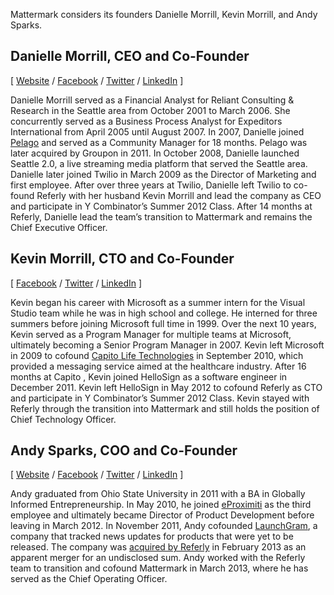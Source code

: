 
Mattermark considers its founders Danielle Morrill, Kevin Morrill, and Andy Sparks.

## Danielle Morrill, CEO and Co-Founder
[ [Website](http://www.daniellemorrill.com/) / [Facebook](https://www.facebook.com/daniellemorrill?fref=ts) / [Twitter](https://twitter.com/DanielleMorrill) / [LinkedIn](https://www.linkedin.com/profile/view?id=11296884) ]

Danielle Morrill served as a Financial Analyst for Reliant Consulting & Research in the Seattle area from October 2001 to March 2006. She concurrently served as a Business Process Analyst for Expeditors International from April 2005 until August 2007. In 2007, Danielle joined [Pelago](http://www.crunchbase.com/organization/pelago) and served as a Community Manager for 18 months. Pelago was later acquired by Groupon in 2011. In October 2008, Danielle launched Seattle 2.0, a live streaming media platform that served the Seattle area. Danielle later joined Twilio in March 2009 as the Director of Marketing and first employee. After over three years at Twilio, Danielle left Twilio to co-found Referly with her husband Kevin Morrill and lead the company as CEO and participate in Y Combinator’s Summer 2012 Class. After 14 months at Referly, Danielle lead the team’s transition to Mattermark and remains the Chief Executive Officer.


## Kevin Morrill, CTO and Co-Founder
[ [Facebook](https://www.facebook.com/kmorrill) / [Twitter](https://twitter.com/MisterMorrill) / [LinkedIn](https://www.linkedin.com/profile/view?id=10279189) ]

Kevin began his career with Microsoft as a summer intern for the Visual Studio team while he was in high school and college. He interned for three summers before joining Microsoft full time in 1999. Over the next 10 years, Kevin served as a Program Manager for multiple teams at Microsoft, ultimately becoming a Senior Program Manager in 2007. Kevin left Microsoft in 2009 to cofound [Capito Life Technologies](http://www.capitolifetech.com/) in September 2010, which provided a messaging service aimed at the healthcare industry. After 16 months at Capito , Kevin joined HelloSign as a software engineer in December 2011. Kevin left HelloSign in May 2012 to cofound Referly as CTO and participate in Y Combinator’s Summer 2012 Class. Kevin stayed with Referly through the transition into Mattermark and still holds the position of Chief Technology Officer.

## Andy Sparks, COO and Co-Founder
[ [Website](andysparks.co) / [Facebook](https://www.facebook.com/SparksZilla) / [Twitter](https://twitter.com/SparksZilla) / [LinkedIn](https://www.linkedin.com/profile/view?id=43763364) ]

Andy graduated from Ohio State University in 2011 with a BA in Globally Informed Entrepreneurship. In May 2010, he joined [eProximiti](http://www.eproximiti.com/) as the third employee and ultimately became Director of Product Development before leaving in March 2012. In November 2011, Andy cofounded [LaunchGram](http://www.launchgram.com/), a company that tracked news updates for products that were yet to be released. The company was [acquired by Referly](http://techcrunch.com/2013/02/20/yc-backed-referly-acquires-launchgram-eyes-ramen-profitability/) in February 2013 as an apparent merger for an undisclosed sum. Andy worked with the Referly team to transition and cofound Mattermark in March 2013, where he has served as the Chief Operating Officer.


